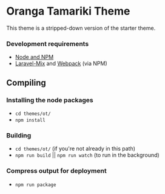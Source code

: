 # Oranga Tamariki Theme

This theme is a stripped-down version of the starter theme.

### Development requirements

* [Node and NPM](https://docs.npmjs.com/getting-started/installing-node)
* [Laravel-Mix](https://github.com/JeffreyWay/laravel-mix) and [Webpack](https://webpack.github.io) (via NPM)

## Compiling

### Installing the node packages

- `cd themes/ot/`
- `npm install`

### Building

- `cd themes/ot/` (if you're not already in this path)
- `npm run build` || `npm run watch` (to run in the background)

### Compress output for deployment

- `npm run package`

